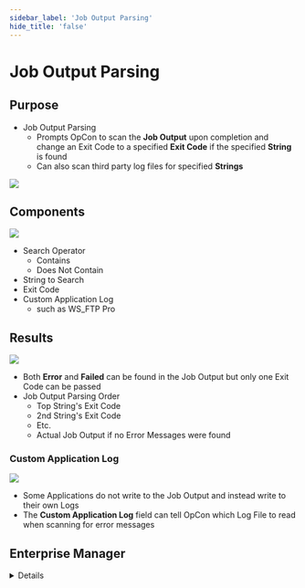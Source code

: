 ```yaml
---
sidebar_label: 'Job Output Parsing'
hide_title: 'false'
---
```


<head>
  <meta name="robots" content="noindex, nofollow" />
</head>

# Job Output Parsing

## Purpose

* Job Output Parsing
  * Prompts OpCon to scan the **Job Output** upon completion and change an Exit Code to a specified **Exit Code** if the specified **String** is found
  * Can also scan third party log files for specified **Strings**

![](../static/imgadvanced/job_outputparsing_sm.png)

## Components

![](../static/imgadvanced/joboutputparsing_contains_sm.png)  

* Search Operator
  * Contains
  * Does Not Contain
* String to Search
* Exit Code
* Custom Application Log
  * such as WS_FTP Pro

## Results 

![](../static/imgadvanced/joboutputparsingresults.png)

* Both **Error** and **Failed** can be found in the Job Output but only one Exit Code can be passed
* Job Output Parsing Order
  * Top String's Exit Code
  * 2nd String's Exit Code
  * Etc.
  * Actual Job Output if no Error Messages were found

### Custom Application Log

![](../static/imgadvanced/joboutput_custom_log_sm.png)

* Some Applications do not write to the Job Output and instead write to their own Logs
* The **Custom Application Log** field can tell OpCon which Log File to read when scanning for error messages





## Enterprise Manager

<details>  

![](../static/imgadvanced/JobOutputParsingMainScreen.png)

---

#### Job Output Parsing Components

* Search Operator
    * Contains
    * Does Not Contain
* String to Search
* Exit Code
* Custom Application Log
    * WS_FTP Pro

![](../static/imgadvanced/Contains.png)

#### Job Output Parsing Results 

* Both **Error** and **Failed** can be found in the Job Output but only one Exit Code can be passed
* Job Output Parsing Order
    * Top String's Exit Code
    * 2nd String's Exit Code
    * Etc.
    * Actual Job Output if no Error Messages were found

![](../static/imgadvanced/ParsingResults.png)

#### Custom Application Log

* Some Applications do not write to the Job Output and instead write to their own Logs
* The **Custom Application Log** field can tell OpCon which Log File to read when scanning for error messages

![](../static/imgadvanced/CustomLog.png)

</details>